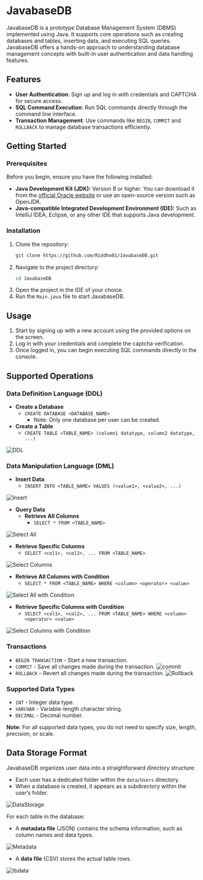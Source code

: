
# JavabaseDB
JavabaseDB is a prototype Database Management System (DBMS) implemented using Java. It supports core operations such as creating databases and tables, inserting data, and executing SQL queries. JavabaseDB offers a hands-on approach to understanding database management concepts with built-in user authentication and data handling features.

## Features
- **User Authentication**: Sign up and log in with credentials and CAPTCHA for secure access.
- **SQL Command Execution**: Run SQL commands directly through the command line interface.
- **Transaction Management**: Use commands like `BEGIN`, `COMMIT` and `ROLLBACK` to manage database transactions efficiently.

## Getting Started

### Prerequisites
Before you begin, ensure you have the following installed:

- **Java Development Kit (JDK):** Version 8 or higher. You can download it from the [official Oracle website](https://www.oracle.com/java/technologies/javase-jdk11-downloads.html) or use an open-source version such as OpenJDK.
- **Java-compatible Integrated Development Environment (IDE):** Such as IntelliJ IDEA, Eclipse, or any other IDE that supports Java development.

### Installation
1. Clone the repository:
   ```bash
   git clone https://github.com/Riddho01/JavabaseDB.git
   ```
2. Navigate to the project directory:
   ```bash
   cd JavabaseDB
   ```
3. Open the project in the IDE of your choice.
4. Run the `Main.java` file to start JavabaseDB.

## Usage
1. Start by signing up with a new account using the provided options on the screen.
2. Log in with your credentials and complete the captcha verification.
3. Once logged in, you can begin executing SQL commands directly in the console.

## Supported Operations

### Data Definition Language (DDL)
* **Create a Database**
  * `CREATE DATABASE <DATABASE_NAME>`  
    * Note: Only one database per user can be created.
* **Create a Table**
  * `CREATE TABLE <TABLE_NAME> (column1 datatype, column2 datatype, ...)`

![DDL](https://github.com/user-attachments/assets/1cbce8d3-89e4-4374-acd6-5eba089fe1fa)

### Data Manipulation Language (DML)
* **Insert Data**
  * `INSERT INTO <TABLE_NAME> VALUES (<value1>, <value2>, ...)`

![Insert](https://github.com/user-attachments/assets/9f5deab9-5a92-4fcd-81b4-12af2cd291a1)

* **Query Data**
  * **Retrieve All Columns**
    * `SELECT * FROM <TABLE_NAME>`

![Select All](https://github.com/user-attachments/assets/75706868-8b23-42ef-9f59-d14c4d8c7a9d)

  * **Retrieve Specific Columns**
    * `SELECT <col1>, <col2>, ... FROM <TABLE_NAME>`

![Select Columns](https://github.com/user-attachments/assets/c09befb1-5737-46e4-9d05-dd32bc3dfea3)

   * **Retrieve All Columns with Condition**
      * `SELECT * FROM <TABLE_NAME> WHERE <column> <operator> <value>`

![Select All with Condition](https://github.com/user-attachments/assets/cae6a14e-fe15-4b70-aacc-36151946b4da)

  * **Retrieve Specific Columns with Condition**
      * `SELECT <col1>, <col2>, ... FROM <TABLE_NAME> WHERE <column> <operator> <value>`

![Select Columns with Condition](https://github.com/user-attachments/assets/cc9c877c-d59e-413a-bf4b-9ccb4c8ae318)

### Transactions
* `BEGIN TRANSACTION` - Start a new transaction.
* `COMMIT` - Save all changes made during the transaction.
![commit](https://github.com/user-attachments/assets/a38ddeed-b1ab-4192-9b8c-0b76079c92a1)
* `ROLLBACK` - Revert all changes made during the transaction.
![Rollback](https://github.com/user-attachments/assets/ddc464f6-1470-4c68-9154-94ca1cd0f7b0)

### Supported Data Types
* `INT` - Integer data type.
* `VARCHAR` - Variable-length character string.
* `DECIMAL` - Decimal number.

**Note:** For all supported data types, you do not need to specify size, length, precision, or scale.

## Data Storage Format

JavabaseDB organizes user data into a straightforward directory structure:

- Each user has a dedicated folder within the `data/Users` directory.
- When a database is created, it appears as a subdirectory within the user’s folder.

![DataStorage](https://github.com/user-attachments/assets/28018ddf-8a53-4fd3-9965-6d6cf39c472f)

For each table in the database:
  - A **metadata file** (JSON) contains the schema information, such as column names and data types.

![Metadata](https://github.com/user-attachments/assets/296e4774-b027-4b9e-ac81-9b29e7201945)
  - A **data file** (CSV) stores the actual table rows.

![tbdata](https://github.com/user-attachments/assets/590bb022-911a-4b36-81ab-32b348fcdfb5)
